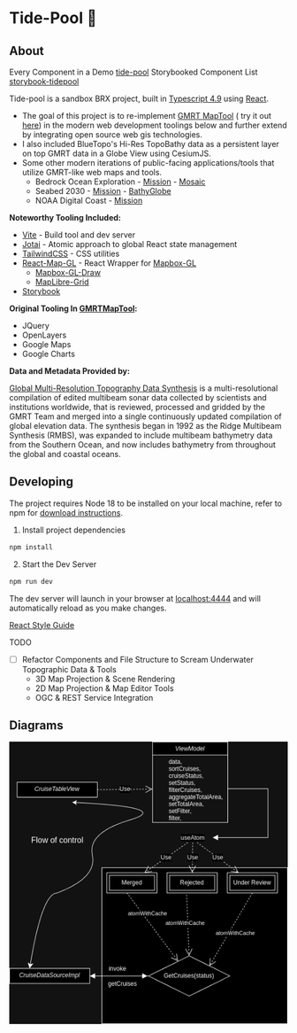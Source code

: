 # Tide-Pool :ocean:

## About
Every Component in a Demo [tide-pool](https://tide-pool.pages.dev/) Storybooked Component List [storybook-tidepool](https://67d84670b91c3a0fa31f09e3-ddbeapkbul.chromatic.com/)

Tide-pool is a sandbox BRX project, built in [Typescript 4.9](https://www.typescriptlang.org) using [React](https://reactjs.org/).
- The goal of this project is to re-implement [GMRT MapTool](https://github.com/mgds/gmrtMapTool) ( try it out [here](https://www.gmrt.org/GMRTMapTool/)) in the modern web development toolings below and further extend by integrating open source web gis technologies.
- I also included BlueTopo's Hi-Res TopoBathy data as a persistent layer on top GMRT data in a Globe View using CesiumJS.
- Some other modern iterations of public-facing applications/tools that utilize GMRT-like web maps and tools.
  - Bedrock Ocean Exploration - [Mission](https://www.bedrockocean.com/mission) - [Mosaic](https://mosaic.bedrockocean.com/)
  - Seabed 2030 - [Mission](https://ccom.unh.edu/project/bathymetry-globe) - [BathyGlobe](https://seabed2030.org/)
  - NOAA Digital Coast - [Mission](https://coast.noaa.gov/digitalcoast/about/)

**Noteworthy Tooling Included:**

- [Vite](https://github.com/vitejs) - Build tool and dev server
- [Jotai](https://jotai.org/) - Atomic approach to global React state management
- [TailwindCSS](https://tailwindcss.com) - CSS utilities
- [React-Map-GL](https://visgl.github.io/react-map-gl/) - React Wrapper for [Mapbox-GL](https://docs.mapbox.com/mapbox-gl-js)
  - [Mapbox-GL-Draw](https://github.com/mapbox/mapbox-gl-draw)
  - [MapLibre-Grid](https://github.com/maptiler/maplibre-grid)
- [Storybook](https://storybook.js.org/) 

**Original Tooling In [GMRTMapTool](https://www.gmrt.org/GMRTMapTool/):**

- JQuery
- OpenLayers
- Google Maps
- Google Charts


**Data and Metadata Provided by:**

  [Global Multi-Resolution Topography Data Synthesis](https://www.gmrt.org) is a multi-resolutional compilation of edited multibeam sonar data collected by scientists and institutions worldwide, that is reviewed, processed and gridded by the GMRT Team and merged into a single continuously updated compilation of global elevation data. The synthesis began in 1992 as the Ridge Multibeam Synthesis (RMBS), was expanded to include multibeam bathymetry data from the Southern Ocean, and now includes bathymetry from throughout the global and coastal oceans.

  
## Developing

The project requires Node 18 to be installed on your local machine, refer to npm for [download instructions](https://docs.npmjs.com/downloading-and-installing-node-js-and-npm).

1. Install project dependencies

```sh
npm install
```

2. Start the Dev Server

```sh
npm run dev
```

The dev server will launch in your browser at [localhost:4444](localhost:4444) and will automatically reload as you make changes.

[React Style Guide](https://mkosir.github.io/typescript-style-guide/#appendix---react)

TODO  
- [ ] Refactor Components and File Structure to Scream Underwater Topographic Data & Tools
  - 3D Map Projection & Scene Rendering
  - 2D Map Projection & Map Editor Tools
  - OGC & REST Service Integration


## Diagrams

  ![image](https://github.com/jph6366/tide-pool/blob/bathy-req/flowofcontrol.drawio.png)


